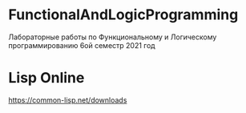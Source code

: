 # FunctionalAndLogicProgramming
Лабораторные работы по Функциональному и Логическому программированию 6ой семестр 2021 год

# Lisp Online
https://common-lisp.net/downloads
